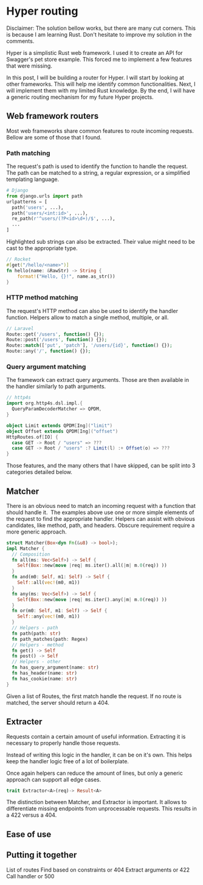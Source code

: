 # Hyper routing
Disclaimer: The solution bellow works, but there are many cut corners. This is because I am learning Rust. Don't hesitate to improve my solution in the comments.

Hyper is a simplistic  Rust web framework. I used it to create an API for Swagger's pet store example. This forced me to implement a few features that were missing. 

In this post, I will be building a router for Hyper. I will start by looking at other frameworks. This will help me identify  common functionalities. Next, I will implement them with my limited Rust knowledge. By the end, I will have a generic routing mechanism for my future Hyper projects.

## Web framework routers
Most web frameworks share common features to route incoming requests. Bellow are some of those that I found.

### Path matching
The request's path is used to identify the function to handle the request. The path can be matched to a string, a regular expression, or a simplified templating language. 
```python
# Django
from django.urls import path
urlpatterns = [
  path('users', ...),
  path('users/<int:id>', ...),
  re_path(r'^users/(?P<id>\d+)/$', ...),
  ...
]
```

Highlighted sub strings can also be extracted. Their value might need to be cast to the appropriate type.

```rust
// Rocket
#[get("/hello/<name>")]
fn hello(name: &RawStr) -> String {
    format!("Hello, {}!", name.as_str())
}
```

### HTTP method matching
The request's HTTP method can also be used to identify the handler function. Helpers allow to match a single method, multiple, or all.

```php
// Laravel
Route::get('/users', function() {});
Route::post('/users', function() {});
Route::match(['put', 'patch'], '/users/{id}', function() {});
Route::any('/', function() {});
```

### Query argument matching
The framework can extract query arguments. Those are then available in the handler similarly to path arguments. 

```scala
// http4s
import org.http4s.dsl.impl.{
  QueryParamDecoderMatcher => QPDM,
}

object Limit extends QPDM[Ing]("limit")
object Offset extends QPDM[Ing]("offset")
HttpRoutes.of[IO] {
  case GET -> Root / "users" => ???
  case GET -> Root / "users" :? Limit(l) :+ Offset(o) => ???
}
```

Those features, and the many others that I have skipped, can be split into 3 categories detailed below.

## Matcher
There is an obvious need to match an incoming request with a function that should handle it. 
The examples above use one or more simple elements of the request to find the appropriate handler. Helpers can assist with obvious candidates, like method, path, and headers. Obscure requirement require a more generic approach.

```rust
struct Matcher(Box<dyn Fn(&u8) -> bool>);
impl Matcher {
  // Composition
  fn all(ms: Vec<Self>) -> Self {
    Self(Box::new(move |req| ms.iter().all(|m| m.0(req)) ))
  }
  fn and(m0: Self, m1: Self) -> Self {
    Self::all(vec!(m0, m1))
  }
  fn any(ms: Vec<Self>) -> Self {
    Self(Box::new(move |req| ms.iter().any(|m| m.0(req)) ))
  }
  fn or(m0: Self, m1: Self) -> Self {
    Self::any(vec!(m0, m1))
  }
  // Helpers - path
  fn path(path: str)
  fn path_matches(path: Regex)
  // Helpers - method
  fn get() -> Self
  fn post() -> Self
  // Helpers - other
  fn has_query_argument(name: str)
  fn has_header(name: str)
  fn has_cookie(name: str)
}
```

Given a list of Routes, the first match handle the request. If no route is matched, the server should return a  404.

## Extracter
Requests contain a certain amount of useful information. Extracting it is necessary to properly handle those requests.

Instead of writing this logic in the handler, it can be on it's own. This helps keep the handler logic free of a lot of boilerplate.

Once again helpers can reduce the amount of lines, but only a generic approach can support all edge cases. 

```rust
trait Extractor<A>(req)-> Result<A>
```

The distinction between Matcher, and Extractor is important. It allows to differentiate missing endpoints from unprocessable requests. This results in a 422 versus a 404.

## Ease of use

## Putting it together

List of routes
Find based on constraints or 404
Extract arguments or 422
Call handler or 500
